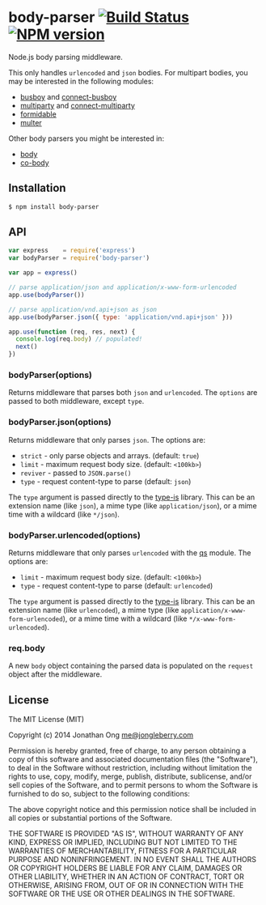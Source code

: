 # body-parser [![Build Status](https://travis-ci.org/expressjs/body-parser.svg?branch=master)](https://travis-ci.org/expressjs/body-parser) [![NPM version](https://badge.fury.io/js/body-parser.svg)](https://badge.fury.io/js/body-parser)

Node.js body parsing middleware.

This only handles `urlencoded` and `json` bodies.
For multipart bodies, you may be interested in the following modules:

- [busboy](https://github.com/mscdex/busboy) and [connect-busboy](https://github.com/mscdex/connect-busboy)
- [multiparty](https://github.com/andrewrk/node-multiparty) and [connect-multiparty](https://github.com/andrewrk/connect-multiparty)
- [formidable](https://github.com/felixge/node-formidable)
- [multer](https://github.com/expressjs/multer)

Other body parsers you might be interested in:

- [body](https://github.com/raynos/body)
- [co-body](https://github.com/visionmedia/co-body)

## Installation

```sh
$ npm install body-parser
```

## API

```js
var express    = require('express')
var bodyParser = require('body-parser')

var app = express()

// parse application/json and application/x-www-form-urlencoded
app.use(bodyParser())

// parse application/vnd.api+json as json
app.use(bodyParser.json({ type: 'application/vnd.api+json' }))

app.use(function (req, res, next) {
  console.log(req.body) // populated!
  next()
})
```

### bodyParser(options)

Returns middleware that parses both `json` and `urlencoded`.
The `options` are passed to both middleware, except `type`.

### bodyParser.json(options)

Returns middleware that only parses `json`. The options are:

- `strict` - only parse objects and arrays. (default: `true`)
- `limit` - maximum request body size. (default: `<100kb>`)
- `reviver` - passed to `JSON.parse()`
- `type` - request content-type to parse (default: `json`)

The `type` argument is passed directly to the [type-is](https://github.com/expressjs/type-is) library. This can be an extension name (like `json`), a mime type (like `application/json`), or a mime time with a wildcard (like `*/json`).

### bodyParser.urlencoded(options)

Returns middleware that only parses `urlencoded` with the [qs](https://github.com/visionmedia/node-querystring) module. The options are:

- `limit` - maximum request body size. (default: `<100kb>`)
- `type` - request content-type to parse (default: `urlencoded`)

The `type` argument is passed directly to the [type-is](https://github.com/expressjs/type-is) library. This can be an extension name (like `urlencoded`), a mime type (like `application/x-www-form-urlencoded`), or a mime time with a wildcard (like `*/x-www-form-urlencoded`).

### req.body

A new `body` object containing the parsed data is populated on the `request` object after the middleware.

## License

The MIT License (MIT)

Copyright (c) 2014 Jonathan Ong me@jongleberry.com

Permission is hereby granted, free of charge, to any person obtaining a copy
of this software and associated documentation files (the "Software"), to deal
in the Software without restriction, including without limitation the rights
to use, copy, modify, merge, publish, distribute, sublicense, and/or sell
copies of the Software, and to permit persons to whom the Software is
furnished to do so, subject to the following conditions:

The above copyright notice and this permission notice shall be included in
all copies or substantial portions of the Software.

THE SOFTWARE IS PROVIDED "AS IS", WITHOUT WARRANTY OF ANY KIND, EXPRESS OR
IMPLIED, INCLUDING BUT NOT LIMITED TO THE WARRANTIES OF MERCHANTABILITY,
FITNESS FOR A PARTICULAR PURPOSE AND NONINFRINGEMENT. IN NO EVENT SHALL THE
AUTHORS OR COPYRIGHT HOLDERS BE LIABLE FOR ANY CLAIM, DAMAGES OR OTHER
LIABILITY, WHETHER IN AN ACTION OF CONTRACT, TORT OR OTHERWISE, ARISING FROM,
OUT OF OR IN CONNECTION WITH THE SOFTWARE OR THE USE OR OTHER DEALINGS IN
THE SOFTWARE.
